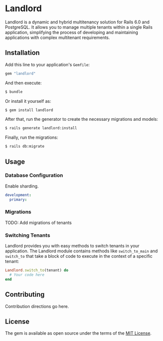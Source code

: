 # Landlord

Landlord is a dynamic and hybrid multitenancy solution for Rails 6.0 and PostgreSQL. It allows you to manage multiple tenants within a single Rails application, simplifying the process of developing and maintaining applications with complex multitenant requirements.

## Installation

Add this line to your application's `Gemfile`:

```ruby
gem "landlord"
```

And then execute:

```bash
$ bundle
```

Or install it yourself as:

```bash
$ gem install landlord
```

After that, run the generator to create the necessary migrations and models:

```bash
$ rails generate landlord:install
```

Finally, run the migrations:

```bash
$ rails db:migrate
```

## Usage

### Database Configuration

Enable sharding.

```yaml
development:
  primary:
```

### Migrations

TODO: Add migrations of tenants

### Switching Tenants

Landlord provides you with easy methods to switch tenants in your application. The Landlord module contains methods like `switch_to_main` and `switch_to` that take a block of code to execute in the context of a specific tenant:

```ruby
Landlord.switch_to(tenant) do
  # Your code here
end
```

## Contributing

Contribution directions go here.

## License

The gem is available as open source under the terms of the [MIT License](https://opensource.org/licenses/MIT).
